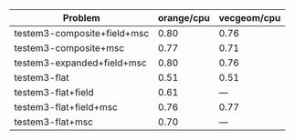 | Problem                     | orange/cpu | vecgeom/cpu |
| --------------------------- | ---------- | ----------- |
| testem3-composite+field+msc |       0.80 |        0.76 |
| testem3-composite+msc       |       0.77 |        0.71 |
| testem3-expanded+field+msc  |       0.80 |        0.76 |
| testem3-flat                |       0.51 |        0.51 |
| testem3-flat+field          |       0.61 |           — |
| testem3-flat+field+msc      |       0.76 |        0.77 |
| testem3-flat+msc            |       0.70 |           — |
